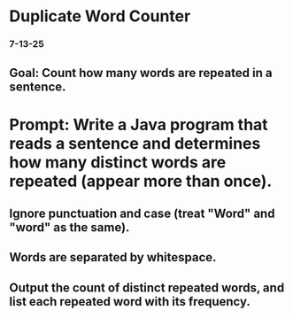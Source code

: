 # Duplicate Word Counter

### 7-13-25

## Goal: Count how many words are repeated in a sentence.

# Prompt: Write a Java program that reads a sentence and determines how many distinct words are repeated (appear more than once).

## Ignore punctuation and case (treat "Word" and "word" as the same).

## Words are separated by whitespace.

## Output the count of distinct repeated words, and list each repeated word with its frequency.